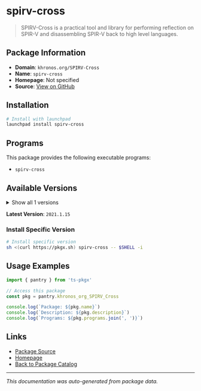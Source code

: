 # spirv-cross

> SPIRV-Cross is a practical tool and library for performing reflection on SPIR-V and disassembling SPIR-V back to high level languages.

## Package Information

- **Domain**: `khronos.org/SPIRV-Cross`
- **Name**: `spirv-cross`
- **Homepage**: Not specified
- **Source**: [View on GitHub](https://github.com/pkgxdev/pantry/tree/main/projects/khronos.org/SPIRV-Cross/package.yml)

## Installation

```bash
# Install with launchpad
launchpad install spirv-cross
```

## Programs

This package provides the following executable programs:

- `spirv-cross`

## Available Versions

<details>
<summary>Show all 1 versions</summary>

- `2021.1.15`

</details>

**Latest Version**: `2021.1.15`

### Install Specific Version

```bash
# Install specific version
sh <(curl https://pkgx.sh) spirv-cross -- $SHELL -i
```

## Usage Examples

```typescript
import { pantry } from 'ts-pkgx'

// Access this package
const pkg = pantry.khronos_org_SPIRV_Cross

console.log(`Package: ${pkg.name}`)
console.log(`Description: ${pkg.description}`)
console.log(`Programs: ${pkg.programs.join(', ')}`)
```

## Links

- [Package Source](https://github.com/pkgxdev/pantry/tree/main/projects/khronos.org/SPIRV-Cross/package.yml)
- [Homepage](#)
- [Back to Package Catalog](../package-catalog.md)

---

*This documentation was auto-generated from package data.*

